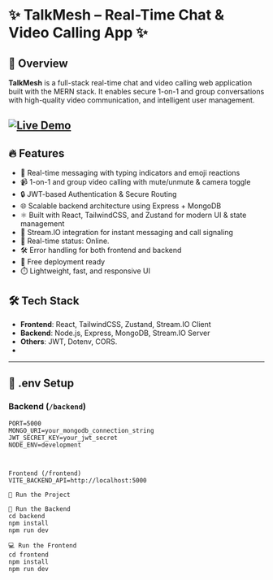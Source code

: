 # ✨ TalkMesh – Real-Time Chat & Video Calling App ✨


## 🚀 Overview

**TalkMesh** is a full-stack real-time chat and video calling web application built with the MERN stack. It enables secure 1-on-1 and group conversations with high-quality video communication, and intelligent user management.

[![Live Demo](https://img.shields.io/badge/Live%20Demo-Visit-blue)](https://talkmesh-video-call.onrender.com/)
---

## 🔥 Features

- 💬 Real-time messaging with typing indicators and emoji reactions
- 📹 1-on-1 and group video calling with mute/unmute & camera toggle
- 🔒 JWT-based Authentication & Secure Routing
- 🌐 Scalable backend architecture using Express + MongoDB
- ⚛️ Built with React, TailwindCSS, and Zustand for modern UI & state management
- 📡 Stream.IO integration for instant messaging and call signaling
- 🧠 Real-time status: Online.
- 🛠️ Error handling for both frontend and backend
- 🚀 Free deployment ready
- ⏱️ Lightweight, fast, and responsive UI

## 🛠️ Tech Stack

- **Frontend**: React, TailwindCSS, Zustand, Stream.IO Client
- **Backend**: Node.js, Express, MongoDB, Stream.IO Server
- **Others**: JWT, Dotenv, CORS.
- 


---

## 📁 .env Setup

### Backend (`/backend`)

```env
PORT=5000
MONGO_URI=your_mongodb_connection_string
JWT_SECRET_KEY=your_jwt_secret
NODE_ENV=development



Frontend (/frontend)
VITE_BACKEND_API=http://localhost:5000

🧩 Run the Project

🔧 Run the Backend
cd backend
npm install
npm run dev

💻 Run the Frontend
cd frontend
npm install
npm run dev

